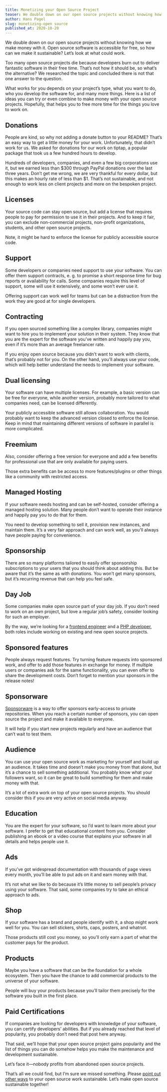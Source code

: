 ```yaml
---
title: Monetizing your Open Source Project
teaser: We double down on our open source projects without knowing how we make money with it. Open source software is accessible for free, so how can we make it sustainable?
author: Hans Pagel
slug: monetizing-open source
published_at: 2020-10-20
---
```


We double down on our open source projects without knowing how we make money with it. Open source software is accessible for free, so how can we make it sustainable? Let’s look at what could work.

Too many open source projects die because developers burn out to deliver fantastic software in their free time. That’s not how it should be, so what’s the alternative? We researched the topic and concluded there is not that one answer to the question.

What works for you depends on your project’s type, what you want to do, who you develop the software for, and many more things. Here is a list of ideas you can try or even combine to make money with your open source projects. Hopefully, that helps you to free more time for the things you love to work on.

## Donations
People are kind, so why not adding a donate button to your README? That’s an easy way to get a little money for your work. Unfortunately, that didn’t work for us. We asked for donations for our work on tiptap, a popular package that took us a few hundred hours to develop.

Hundreds of developers, companies, and even a few big corporations use it, but we earned less than $300 through PayPal donations over the last three years. Don’t get me wrong, we are very thankful for every dollar, but this makes an hourly rate of less than $1. That’s not sustainable, and not enough to work less on client projects and more on the bespoken project.

## Licenses
Your source code can stay open source, but add a license that requires people to pay for permission to use it in their projects. And to keep it fair, you can exclude non-commercial projects, non-profit organizations, students, and other open source projects.

Note, it might be hard to enforce the license for publicly accessible source code.

## Support
Some developers or companies need support to use your software. You can offer them support contracts, e. g. to promise a short response time for bug reports or availability for calls. Some companies require this level of support, some will use it extensively, and some won’t ever use it.

Offering support can work well for teams but can be a distraction from the work they are good at for single developers.

## Contracting
If you open sourced something like a complex library, companies might want to hire you to implement your solution in their system. They know that you are the expert for the software you’ve written and happily pay you, even if it’s more than an average freelancer rate.

If you enjoy open source because you didn’t want to work with clients, that’s probably not for you. On the other hand, you’ll always use your code, which will help better understand the needs to implement your software.

## Dual licensing
Your software can have multiple licenses. For example, a basic version can be free for everyone, while another version, probably more tailored to what companies need, can be licensed differently.

Your publicly accessible software still allows collaboration. You would probably want to keep the advanced version closed to enforce the license. Keep in mind that maintaining different versions of software in parallel is more complicated.

## Freemium
Also, consider offering a free version for everyone and add a few benefits for professional use that are only available for paying users.

Those extra benefits can be access to more features/plugins or other things like a community with restricted access.

## Managed Hosting
If your software needs hosting and can be self-hosted, consider offering a managed hosting solution. Many people don’t want to operate their instance and happily pay you to do that for them.

You need to develop something to sell it, provision new instances, and maintain them. It’s a very fair approach and can work well, as you’ll always have people paying for convenience.

## Sponsorship
There are so many platforms tailored to easily offer sponsorship subscriptions to your users that you should think about adding this. But be aware that it’s the same as with donations. You won’t get many sponsors, but it’s recurring revenue that can help you feel safe.

## Day Job
Some companies make open source part of your day job. If you don’t need to work on an own project, but love a regular job’s safety, consider looking for such an employer.

By the way, we’re looking for a [frontend engineer](https://ueberdosis.io/frontend-engineer) and a [PHP developer](https://ueberdosis.io/php-developer), both roles include working on existing and new open source projects.

## Sponsored features
People always request features. Try turning feature requests into sponsored work, and offer to add those features in exchange for money. If multiple users or companies ask for the same functionality, you can even offer to share the development costs. Don’t forget to mention your sponsors in the release notes!

## Sponsorware
[Sponsorware](https://github.com/sponsorware/docs) is a way to offer sponsors early-access to private repositories. When you reach a certain number of sponsors, you can open source the project and make it available to everyone.

It will help if you start new projects regularly and have an audience that can’t wait to test them.

## Audience
You can use your open source work as marketing for yourself and build up an audience. It takes time and doesn’t make you money from that alone, but it’s a chance to sell something additional. You probably know what your followers want, so it can be great to build something for them and make money with that.

It’s a lot of extra work on top of your open source projects. You should consider this if you are very active on social media anyway.

## Education
You are the expert for your software, so I’d want to learn more about your software. I prefer to get that educational content from you. Consider publishing an ebook or a video course that explains your software in all details and helps people use it.

## Ads
If you’ve got widespread documentation with thousands of page views every month, you’ll be able to put ads on it and earn money with that.

It’s not what we like to do because it’s little money to sell people’s privacy using your software. That said, some companies try to take an ethical approach to ads.

## Shop
If your software has a brand and people identify with it, a shop might work well for you. You can sell stickers, shirts, caps, posters, and whatnot.

Those products still cost you money, so you’ll only earn a part of what the customer pays for the product.

## Products
Maybe you have a software that can be the foundation for a whole ecosystem. Then you have the chance to add commercial products to the universe of your software.

People will buy your products because you’ll tailor them precisely for the software you built in the first place.

## Paid Certifications
If companies are looking for developers with knowledge of your software, you can certify developers’ abilities. But if you already reached that level of popularity, you probably don’t need that post here anyway.

That said, we’ll hope that your open source project gains popularity and the list of things you can do somehow helps you make the maintenance and development sustainable.

Let’s face it—nobody profits from abandoned open source projects.

That’s all we could find, but I’m sure we missed something. Please [point out other ways](https://twitter.com/hanspagel/status/1318488075182497792) to your open source work sustainable. Let’s make open source sustainable together!
